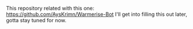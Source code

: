 This repository related with this one: https://github.com/AysKrimn/Warmerise-Bot
I'll get into filling this out later, gotta stay tuned for now.
